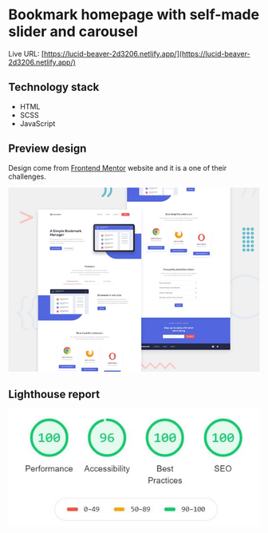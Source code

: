 # Bookmark homepage with self-made slider and carousel

Live URL: [https://lucid-beaver-2d3206.netlify.app/](https://lucid-beaver-2d3206.netlify.app/)

## Technology stack
  - HTML
  - SCSS
  - JavaScript

## Preview design
Design come from [Frontend Mentor](https://frontendmentor.io) website and it is a one of their challenges.

![Design preview for the Rock, Paper, Scissors coding challenge](./design/desktop-preview.jpg)


## Lighthouse report

![Lighthouse report for my solution](./lighthouse-report/lighthouse.jpg)
